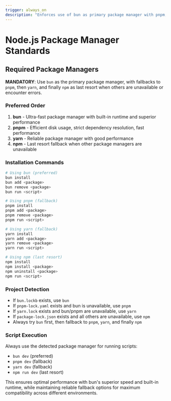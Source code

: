 ```yaml
---
trigger: always_on
description: "Enforces use of bun as primary package manager with pnpm, yarn, and npm as fallbacks for Node.js dependency management"
---
```


# Node.js Package Manager Standards

## Required Package Managers

**MANDATORY**: Use `bun` as the primary package manager, with fallbacks to `pnpm`, then `yarn`, and finally `npm` as last resort when others are unavailable or encounter errors.

### Preferred Order

1. **bun** - Ultra-fast package manager with built-in runtime and superior performance
2. **pnpm** - Efficient disk usage, strict dependency resolution, fast performance
3. **yarn** - Reliable package manager with good performance
4. **npm** - Last resort fallback when other package managers are unavailable

### Installation Commands

```bash
# Using bun (preferred)
bun install
bun add <package>
bun remove <package>
bun run <script>

# Using pnpm (fallback)
pnpm install
pnpm add <package>
pnpm remove <package>
pnpm run <script>

# Using yarn (fallback)
yarn install
yarn add <package>
yarn remove <package>
yarn run <script>

# Using npm (last resort)
npm install
npm install <package>
npm uninstall <package>
npm run <script>
```

### Project Detection

- If `bun.lockb` exists, use `bun`
- If `pnpm-lock.yaml` exists and bun is unavailable, use `pnpm`
- If `yarn.lock` exists and bun/pnpm are unavailable, use `yarn`
- If `package-lock.json` exists and all others are unavailable, use `npm`
- Always try `bun` first, then fallback to `pnpm`, `yarn`, and finally `npm`

### Script Execution

Always use the detected package manager for running scripts:

- `bun dev` (preferred)
- `pnpm dev` (fallback)
- `yarn dev` (fallback)
- `npm run dev` (last resort)

This ensures optimal performance with bun's superior speed and built-in runtime, while maintaining reliable fallback options for maximum compatibility across different environments.
